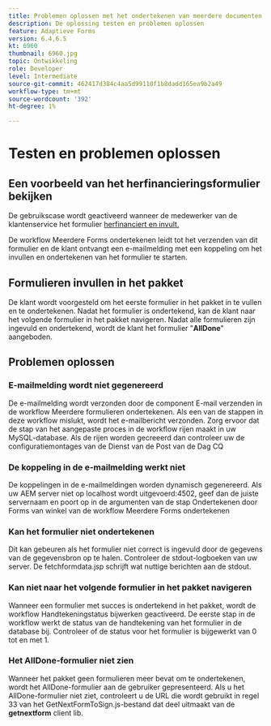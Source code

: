 ```yaml
---
title: Problemen oplossen met het ondertekenen van meerdere documenten
description: De oplossing testen en problemen oplossen
feature: Adaptieve Forms
version: 6.4,6.5
kt: 6960
thumbnail: 6960.jpg
topic: Ontwikkeling
role: Developer
level: Intermediate
source-git-commit: 462417d384c4aa5d99110f1b8dadd165ea9b2a49
workflow-type: tm+mt
source-wordcount: '392'
ht-degree: 1%

---
```



# Testen en problemen oplossen


## Een voorbeeld van het herfinancieringsformulier bekijken

De gebruikscase wordt geactiveerd wanneer de medewerker van de klantenservice het formulier [herfinanciert en invult.](http://localhost:4502/content/dam/formsanddocuments/formsandsigndemo/refinanceform/jcr:content?wcmmode=disabled)

De workflow Meerdere Forms ondertekenen leidt tot het verzenden van dit formulier en de klant ontvangt een e-mailmelding met een koppeling om het invullen en ondertekenen van het formulier te starten.

## Formulieren invullen in het pakket

De klant wordt voorgesteld om het eerste formulier in het pakket in te vullen en te ondertekenen. Nadat het formulier is ondertekend, kan de klant naar het volgende formulier in het pakket navigeren. Nadat alle formulieren zijn ingevuld en ondertekend, wordt de klant het formulier &quot;**AllDone**&quot; aangeboden.

## Problemen oplossen

### E-mailmelding wordt niet gegenereerd

De e-mailmelding wordt verzonden door de component E-mail verzenden in de workflow Meerdere formulieren ondertekenen. Als een van de stappen in deze workflow mislukt, wordt het e-mailbericht verzonden. Zorg ervoor dat de stap van het aangepaste proces in de workflow rijen maakt in uw MySQL-database. Als de rijen worden gecreeerd dan controleer uw de configuratiemontages van de Dienst van de Post van de Dag CQ

### De koppeling in de e-mailmelding werkt niet

De koppelingen in de e-mailmeldingen worden dynamisch gegenereerd. Als uw AEM server niet op localhost wordt uitgevoerd:4502, geef dan de juiste servernaam en poort op in de argumenten van de stap Ondertekenen door Forms van winkel van de workflow Meerdere Forms ondertekenen

### Kan het formulier niet ondertekenen

Dit kan gebeuren als het formulier niet correct is ingevuld door de gegevens van de gegevensbron op te halen. Controleer de stdout-logboeken van uw server. De fetchformdata.jsp schrijft wat nuttige berichten aan de stdout.

### Kan niet naar het volgende formulier in het pakket navigeren

Wanneer een formulier met succes is ondertekend in het pakket, wordt de workflow Handtekeningstatus bijwerken geactiveerd. De eerste stap in de workflow werkt de status van de handtekening van het formulier in de database bij. Controleer of de status voor het formulier is bijgewerkt van 0 tot en met 1.

### Het AllDone-formulier niet zien

Wanneer het pakket geen formulieren meer bevat om te ondertekenen, wordt het AllDone-formulier aan de gebruiker gepresenteerd. Als u het AllDone-formulier niet ziet, controleert u de URL die wordt gebruikt in regel 33 van het GetNextFormToSign.js-bestand dat deel uitmaakt van de **getnextform** client lib.











